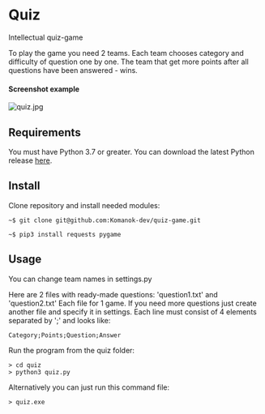 # Quiz

Intellectual quiz-game

To play the game you need 2 teams. Each team chooses category and difficulty of question one by one.
The team that get more points after all questions have been answered - wins.

#### Screenshot example

![quiz.jpg](https://i.postimg.cc/7hWcxbhf/quiz.jpg)

## Requirements

You must have Python 3.7 or greater. You can download the latest Python release [here](https://www.python.org/downloads/).


## Install

Clone repository and install needed modules:

```
~$ git clone git@github.com:Komanok-dev/quiz-game.git
```
```
~$ pip3 install requests pygame
```

## Usage

You can change team names in settings.py

Here are 2 files with ready-made questions: 'question1.txt' and 'question2.txt'
Each file for 1 game. If you need more questions just create another file and specify it in settings.
Each line must consist of 4 elements separated by ';' and looks like:
```
Category;Points;Question;Answer
```

Run the program from the quiz folder:
```
> cd quiz
> python3 quiz.py
```

Alternatively you can just run this command file:
```
> quiz.exe
```